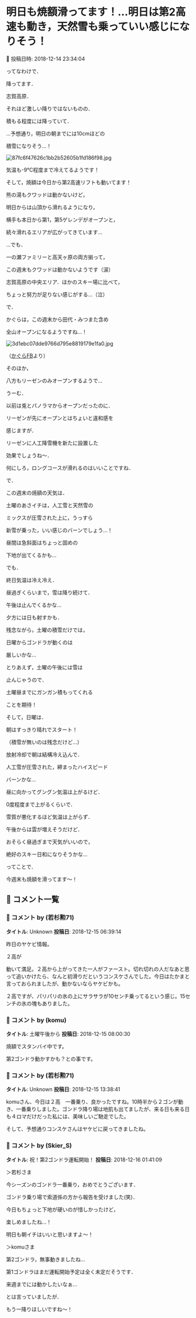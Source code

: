 # 明日も焼額滑ってます！…明日は第2高速も動き，天然雪も乗っていい感じになりそう！

📅 投稿日時: 2018-12-14 23:34:04

ってなわけで．


降ってます．


志賀高原．


それほど激しい降りではないものの．


積もる程度には降っていて．


…予想通り，明日の朝までには10cmほどの


積雪になりそう…！




![87fc6f47626c1bb2b52605b1fd186f98.jpg](images/87fc6f47626c1bb2b52605b1fd186f98.jpg)




気温も-9℃程度まで冷えてるようです！





そして，焼額は今日から第2高速リフトも動いてます！


熊の湯もクワッドは動かないけど，


明日からは山頂から滑れるようになり，


横手も本日から第1，第5ゲレンデがオープンと，


続々滑れるエリアが広がってきています…


…でも．


一の瀬ファミリーと高天ヶ原の両方揃って，


この週末もクワッドは動かないようです（涙）


志賀高原の中央エリア．ほかのスキー場に比べて，


ちょっと努力が足りない感じがする…（泣）





で．


かぐらは，この週末から田代・みつまた含め


全山オープンになるようですね…！




![3d1ebc07dde9766d795e8819179e1fa0.jpg](images/3d1ebc07dde9766d795e8819179e1fa0.jpg)




（[かぐらFB](https://www.facebook.com/snowkagura/posts/1826217224172256)より）





そのほか，


八方もリーゼンのみオープンするようで…


うーむ．


以前は兎とパノラマからオープンだったのに．


リーゼンが先にオープンとはちょいと違和感を


感じますが．


リーゼンに人工降雪機を新たに設置した


効果でしょうね～．


何にしろ，ロングコースが滑れるのはいいことですね．





で．


この週末の焼額の天気は．


土曜のあさイチは，人工雪と天然雪の


ミックスが圧雪された上に，うっすら


新雪が乗った，いい感じのバーンでしょう…！


昼間は急斜面はちょっと固めの


下地が出てくるかも…





でも．


終日気温は冷え冷え．


昼過ぎくらいまで，雪は降り続けて．


午後は止んでくるかな…


夕方には日も射すかも．





残念ながら，土曜の積雪だけでは，


日曜からゴンドラが動くのは


厳しいかな…


とりあえず，土曜の午後には雪は


止んじゃうので．


土曜昼までにガンガン積もってくれる


ことを期待！





そして，日曜は．


朝はすっきり晴れでスタート！


（積雪が無いのは残念だけど…）


放射冷却で朝は結構冷え込んで．


人工雪が圧雪された，締まったハイスピード


バーンかな…


昼に向かってグングン気温は上がるけど．


0度程度まで上がるくらいで．


雪質が悪化するほど気温は上がらず．


午後からは雲が増えそうだけど．


おそらく昼過ぎまで天気がいいので，


絶好のスキー日和になりそうかな…





ってことで．


今週末も焼額を滑ってます～！

## 💬 コメント一覧

### 💬 コメント by (若杉勲71)
**タイトル**: Unknown
**投稿日**: 2018-12-15 06:39:14

昨日のヤケビ情報。

２高が

動いて満足。２高から上がってきた一人がファースト。切れ切れの人だなあと思って追いかけたら、なんと初滑りだというコンスケさんでした。今日はたかまと言っておられましたが、動かないならヤケビかも。

２高ですが、パリパリの氷の上にサラサラが10センチ乗ってるという感じ。15センチの氷の塊もありました。

### 💬 コメント by (komu)
**タイトル**: 土曜午後から
**投稿日**: 2018-12-15 08:00:30

焼額でスタンバイ中です。

第2ゴンドラ動かすかも？との事です。

### 💬 コメント by (若杉勲71)
**タイトル**: Unknown
**投稿日**: 2018-12-15 13:38:41

komuさん、今日は２高　一番乗り、良かったですね。10時半から２ゴンが動き、一番乗りしました。ゴンドラ降り場は地肌も出てましたが、来る日も来る日も４ロマだけだった私には、美味しいご馳走でした。

そして、予想通りコンスケさんはヤケビに戻ってきましたね。

### 💬 コメント by (Skier_S)
**タイトル**: 祝！第2ゴンドラ運転開始！
**投稿日**: 2018-12-16 01:41:09

＞若杉さま

今シーズンのゴンドラ一番乗り，おめでとうございます．

ゴンドラ乗り場で索道係の方から報告を受けました(笑)．

今日もちょっと下地が硬いのが惜しかったけど，

楽しめましたね…！

明日も朝イチはいいと思いますよ～！



＞komuさま

第2ゴンドラ，無事動きましたね…

第1ゴンドラはまだ運転開始予定は全く未定だそうです．

来週までには動かしたいなぁ…

とは言っていましたが．

もう一降りほしいですね～！


